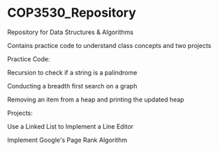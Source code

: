 # COP3530_Repository
Repository for Data Structures &amp; Algorithms

Contains practice code to understand class concepts and two projects

Practice Code: 

Recursion to check if a string is a palindrome

Conducting a breadth first search on a graph

Removing an item from a heap and printing the updated heap


Projects: 

Use a Linked List to Implement a Line Editor

Implement Google's Page Rank Algorithm
